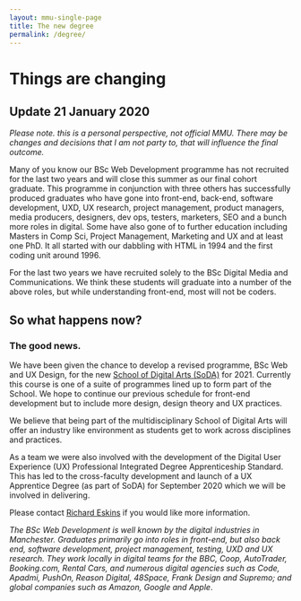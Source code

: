 ```yaml
---
layout: mmu-single-page
title: The new degree
permalink: /degree/
---
```


# Things are changing
## Update 21 January 2020

*Please note. this is a personal perspective, not official MMU. There may be changes and decisions that I am not party to, that will influence the final outcome.*

Many of you know our BSc Web Development programme has not recruited for the last two years and will close this summer as our final cohort graduate. This programme in conjunction with three others has successfully produced graduates who have gone into front-end, back-end, software development, UXD, UX research, project management, product managers, media producers, designers, dev ops, testers, marketers, SEO and a bunch more roles in digital. Some have also gone of to further education including Masters in Comp Sci, Project Management, Marketing and UX and at least one PhD. It all started with our dabbling with HTML in 1994 and the first coding unit around 1996.

For the last two years we have recruited solely to the BSc Digital Media and Communications. We think these students will graduate into a number of the above roles, but while understanding front-end, most will not be coders.

## So what happens now?

### The good news. 

We have been given the chance to develop a revised programme, BSc Web and UX Design, for the new [School of Digital Arts (SoDA)](https://www.schoolofdigitalarts.mmu.ac.uk/) for 2021. Currently this course is one of a suite of programmes lined up to form part of the School.  We hope to continue our previous schedule for front-end development but to include more design, design theory and UX practices.

We believe that being part of the multidisciplinary School of Digital Arts will offer an industry like environment as students get to work across disciplines and practices.

As a team we were also involved with the development of the Digital User Experience (UX) Professional Integrated Degree Apprenticeship Standard. This has led to the cross-faculty development and launch of a UX Apprentice Degree (as part of SoDA) for September 2020 which we will be involved in delivering.

Please contact [Richard Eskins](mailto:r.eskins@mmu.ac.uk) if you would like more information.

*The BSc Web Development is well known by the digital industries in Manchester. Graduates primarily go into roles in front-end, but also back end, software development, project management, testing, UXD and UX research. They work locally in digital teams for the BBC, Coop, AutoTrader, Booking.com, Rental Cars, and numerous digital agencies such as Code, Apadmi, PushOn, Reason Digital, 48Space, Frank Design and Supremo; and global companies such as Amazon, Google and Apple*.